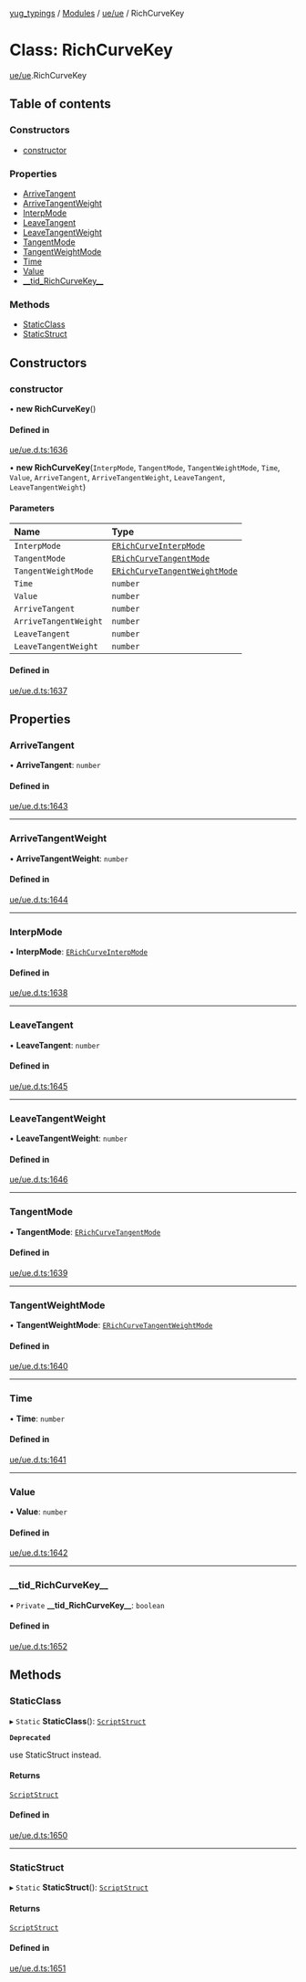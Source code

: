 [yug_typings](../README.md) / [Modules](../modules.md) / [ue/ue](../modules/ue_ue.md) / RichCurveKey

# Class: RichCurveKey

[ue/ue](../modules/ue_ue.md).RichCurveKey

## Table of contents

### Constructors

- [constructor](ue_ue.RichCurveKey.md#constructor)

### Properties

- [ArriveTangent](ue_ue.RichCurveKey.md#arrivetangent)
- [ArriveTangentWeight](ue_ue.RichCurveKey.md#arrivetangentweight)
- [InterpMode](ue_ue.RichCurveKey.md#interpmode)
- [LeaveTangent](ue_ue.RichCurveKey.md#leavetangent)
- [LeaveTangentWeight](ue_ue.RichCurveKey.md#leavetangentweight)
- [TangentMode](ue_ue.RichCurveKey.md#tangentmode)
- [TangentWeightMode](ue_ue.RichCurveKey.md#tangentweightmode)
- [Time](ue_ue.RichCurveKey.md#time)
- [Value](ue_ue.RichCurveKey.md#value)
- [\_\_tid\_RichCurveKey\_\_](ue_ue.RichCurveKey.md#__tid_richcurvekey__)

### Methods

- [StaticClass](ue_ue.RichCurveKey.md#staticclass)
- [StaticStruct](ue_ue.RichCurveKey.md#staticstruct)

## Constructors

### constructor

• **new RichCurveKey**()

#### Defined in

[ue/ue.d.ts:1636](https://github.com/YugMetaverse/yug_typings/blob/b7d9b19/ue/ue.d.ts#L1636)

• **new RichCurveKey**(`InterpMode`, `TangentMode`, `TangentWeightMode`, `Time`, `Value`, `ArriveTangent`, `ArriveTangentWeight`, `LeaveTangent`, `LeaveTangentWeight`)

#### Parameters

| Name | Type |
| :------ | :------ |
| `InterpMode` | [`ERichCurveInterpMode`](../enums/ue_ue.ERichCurveInterpMode.md) |
| `TangentMode` | [`ERichCurveTangentMode`](../enums/ue_ue.ERichCurveTangentMode.md) |
| `TangentWeightMode` | [`ERichCurveTangentWeightMode`](../enums/ue_ue.ERichCurveTangentWeightMode.md) |
| `Time` | `number` |
| `Value` | `number` |
| `ArriveTangent` | `number` |
| `ArriveTangentWeight` | `number` |
| `LeaveTangent` | `number` |
| `LeaveTangentWeight` | `number` |

#### Defined in

[ue/ue.d.ts:1637](https://github.com/YugMetaverse/yug_typings/blob/b7d9b19/ue/ue.d.ts#L1637)

## Properties

### ArriveTangent

• **ArriveTangent**: `number`

#### Defined in

[ue/ue.d.ts:1643](https://github.com/YugMetaverse/yug_typings/blob/b7d9b19/ue/ue.d.ts#L1643)

___

### ArriveTangentWeight

• **ArriveTangentWeight**: `number`

#### Defined in

[ue/ue.d.ts:1644](https://github.com/YugMetaverse/yug_typings/blob/b7d9b19/ue/ue.d.ts#L1644)

___

### InterpMode

• **InterpMode**: [`ERichCurveInterpMode`](../enums/ue_ue.ERichCurveInterpMode.md)

#### Defined in

[ue/ue.d.ts:1638](https://github.com/YugMetaverse/yug_typings/blob/b7d9b19/ue/ue.d.ts#L1638)

___

### LeaveTangent

• **LeaveTangent**: `number`

#### Defined in

[ue/ue.d.ts:1645](https://github.com/YugMetaverse/yug_typings/blob/b7d9b19/ue/ue.d.ts#L1645)

___

### LeaveTangentWeight

• **LeaveTangentWeight**: `number`

#### Defined in

[ue/ue.d.ts:1646](https://github.com/YugMetaverse/yug_typings/blob/b7d9b19/ue/ue.d.ts#L1646)

___

### TangentMode

• **TangentMode**: [`ERichCurveTangentMode`](../enums/ue_ue.ERichCurveTangentMode.md)

#### Defined in

[ue/ue.d.ts:1639](https://github.com/YugMetaverse/yug_typings/blob/b7d9b19/ue/ue.d.ts#L1639)

___

### TangentWeightMode

• **TangentWeightMode**: [`ERichCurveTangentWeightMode`](../enums/ue_ue.ERichCurveTangentWeightMode.md)

#### Defined in

[ue/ue.d.ts:1640](https://github.com/YugMetaverse/yug_typings/blob/b7d9b19/ue/ue.d.ts#L1640)

___

### Time

• **Time**: `number`

#### Defined in

[ue/ue.d.ts:1641](https://github.com/YugMetaverse/yug_typings/blob/b7d9b19/ue/ue.d.ts#L1641)

___

### Value

• **Value**: `number`

#### Defined in

[ue/ue.d.ts:1642](https://github.com/YugMetaverse/yug_typings/blob/b7d9b19/ue/ue.d.ts#L1642)

___

### \_\_tid\_RichCurveKey\_\_

• `Private` **\_\_tid\_RichCurveKey\_\_**: `boolean`

#### Defined in

[ue/ue.d.ts:1652](https://github.com/YugMetaverse/yug_typings/blob/b7d9b19/ue/ue.d.ts#L1652)

## Methods

### StaticClass

▸ `Static` **StaticClass**(): [`ScriptStruct`](ue_ue.ScriptStruct.md)

**`Deprecated`**

use StaticStruct instead.

#### Returns

[`ScriptStruct`](ue_ue.ScriptStruct.md)

#### Defined in

[ue/ue.d.ts:1650](https://github.com/YugMetaverse/yug_typings/blob/b7d9b19/ue/ue.d.ts#L1650)

___

### StaticStruct

▸ `Static` **StaticStruct**(): [`ScriptStruct`](ue_ue.ScriptStruct.md)

#### Returns

[`ScriptStruct`](ue_ue.ScriptStruct.md)

#### Defined in

[ue/ue.d.ts:1651](https://github.com/YugMetaverse/yug_typings/blob/b7d9b19/ue/ue.d.ts#L1651)
